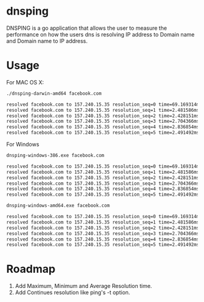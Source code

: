 # dnsping

DNSPING is a go application that allows the user to measure the performance on how the users dns is resolving IP address to Domain name and Domain name to IP address.

# Usage

For MAC OS X:

```bash
./dnsping-darwin-amd64 facebook.com

resolved facebook.com to 157.240.15.35 resolution_seq=0 time=69.169314ms
resolved facebook.com to 157.240.15.35 resolution_seq=1 time=2.481586ms
resolved facebook.com to 157.240.15.35 resolution_seq=2 time=2.428151ms
resolved facebook.com to 157.240.15.35 resolution_seq=3 time=2.704366ms
resolved facebook.com to 157.240.15.35 resolution_seq=4 time=2.836854ms
resolved facebook.com to 157.240.15.35 resolution_seq=5 time=2.491492ms
```

For Windows

```bash
dnsping-windows-386.exe facebook.com

resolved facebook.com to 157.240.15.35 resolution_seq=0 time=69.169314ms
resolved facebook.com to 157.240.15.35 resolution_seq=1 time=2.481586ms
resolved facebook.com to 157.240.15.35 resolution_seq=2 time=2.428151ms
resolved facebook.com to 157.240.15.35 resolution_seq=3 time=2.704366ms
resolved facebook.com to 157.240.15.35 resolution_seq=4 time=2.836854ms
resolved facebook.com to 157.240.15.35 resolution_seq=5 time=2.491492ms
```

```bash
dnsping-windows-amd64.exe facebook.com

resolved facebook.com to 157.240.15.35 resolution_seq=0 time=69.169314ms
resolved facebook.com to 157.240.15.35 resolution_seq=1 time=2.481586ms
resolved facebook.com to 157.240.15.35 resolution_seq=2 time=2.428151ms
resolved facebook.com to 157.240.15.35 resolution_seq=3 time=2.704366ms
resolved facebook.com to 157.240.15.35 resolution_seq=4 time=2.836854ms
resolved facebook.com to 157.240.15.35 resolution_seq=5 time=2.491492ms
```

# Roadmap

1. Add Maximum, Minimum and Average Resolution time.
2. Add Continues resolution like ping's -t option.

